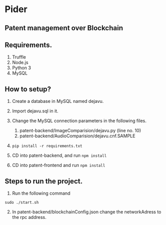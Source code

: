 # Pider
## Patent management over Blockchain


## Requirements.
1. Truffle
2. Node.js
3. Python 3
4. MySQL

## How to setup?
1. Create a database in MySQL named dejavu. 
2. Import dejavu.sql in it.
3. Change the MySQL connection parameters in the following files.

    1. patent-backend/ImageComparision/dejavu.py (line no. 10)
    2. patent-backend/AudioComparision/dejavu.cnf.SAMPLE
4. `pip install -r requirements.txt`
5. CD into patent-backend, and run `npm install`
6. CD into patent-frontend and run `npm install`



## Steps to run the project.

1. Run the following command

`sudo ./start.sh`

2. In patent-backend/blockchainConfig.json change the networkAdress to the rpc address.
